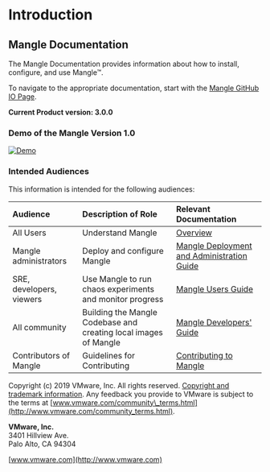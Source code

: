 # Introduction

## Mangle Documentation

The Mangle Documentation provides information about how to install, configure, and use Mangle™.

To navigate to the appropriate documentation, start with the [Mangle GitHub IO Page](https://vmware.github.io/mangle/).

**Current Product version: 3.0.0**

### **Demo of the Mangle Version 1.0**

[![Demo](https://j.gifs.com/3Qp1O9.gif)](https://www.youtube.com/watch?v=g1xKYuetrNU)

### Intended Audiences

This information is intended for the following audiences:

| **Audience** | **Description of Role** | **Relevant Documentation** |
| :--- | :--- | :--- |
| All Users | Understand Mangle | [Overview](https://github.com/vmware/mangle/blob/master/docs/overview.md) |
| Mangle administrators | Deploy and configure Mangle | [Mangle Deployment and Administration Guide](https://github.com/vmware/mangle/blob/master/docs/mangle-administration/) |
| SRE, developers, viewers | Use Mangle to run chaos experiments and monitor progress | [Mangle Users Guide](https://github.com/vmware/mangle/blob/master/docs/sre-developers-and-users/) |
| All community | Building the Mangle Codebase and creating local images of Mangle | [Mangle Developers' Guide](https://github.com/vmware/mangle/blob/master/docs/building-the-mangle-codebase.md) |
| Contributors of Mangle | Guidelines for Contributing | [Contributing to Mangle](https://github.com/vmware/mangle/blob/master/docs/contributing-to-mangle.md) |

Copyright \(c\) 2019 VMware, Inc. All rights reserved. [Copyright and trademark information](http://pubs.vmware.com/copyright-trademark.html). Any feedback you provide to VMware is subject to the terms at [www.vmware.com/community\_terms.html](http://www.vmware.com/community_terms.html).

**VMware, Inc.**  
3401 Hillview Ave.  
Palo Alto, CA 94304

[www.vmware.com](http://www.vmware.com)

